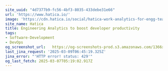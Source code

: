 ```yaml
---
site_uuid: "4d7377b9-fc56-4bf3-8035-433debe31e66"
url: 'https://www.hatica.io/'
image: 'https://cdn.hatica.io/social/hatica-work-analytics-for-engg-teams.png'
site_name: Hatica
title: Engineering Analytics to boost developer productivity
tags:
- Software-Development
- DevOps
og_screenshot_url:   https://og-screenshots-prod.s3.amazonaws.com/1366x768/80/false/05d0981c63a08f749a8004e941502dcbea1da01d43f255a930e6f680c1d8abe9.jpeg
last_jina_request: '2025-03-09T06:45:19.325Z'
jina_error: "'HTTP error! status: 429'"
og_last_fetch: 2025-03-07T05:19:02.917Z
---
```



